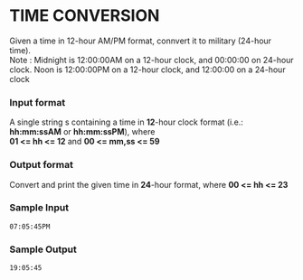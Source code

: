 # TIME CONVERSION
Given a time in 12-hour AM/PM format, connvert it to military (24-hour time).
<br />
Note : Midnight is 12:00:00AM on a 12-hour clock, and 00:00:00 on 24-hour clock. Noon is 12:00:00PM on a 12-hour clock, and 12:00:00 on a 24-hour clock

### Input format
A single string s containing a time in <b>12</b>-hour clock format (i.e.: <b>hh:mm:ssAM</b> or <b>hh:mm:ssPM</b>), where 
<br />
<b>01 <= hh <= 12</b> and <b>00 <= mm,ss <= 59</b>

### Output format
Convert and print the given time in <b>24</b>-hour format, where <b>00 <= hh <= 23</b>

### Sample Input
```
07:05:45PM
```
### Sample Output
```
19:05:45
```
